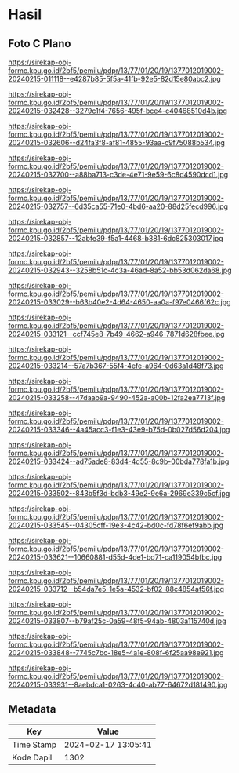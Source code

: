 # Hasil

## Foto C Plano

https://sirekap-obj-formc.kpu.go.id/2bf5/pemilu/pdpr/13/77/01/20/19/1377012019002-20240215-011118--e4287b85-5f5a-41fb-92e5-82d15e80abc2.jpg

https://sirekap-obj-formc.kpu.go.id/2bf5/pemilu/pdpr/13/77/01/20/19/1377012019002-20240215-032428--3279c1f4-7656-495f-bce4-c40468510d4b.jpg

https://sirekap-obj-formc.kpu.go.id/2bf5/pemilu/pdpr/13/77/01/20/19/1377012019002-20240215-032606--d24fa3f8-af81-4855-93aa-c9f75088b534.jpg

https://sirekap-obj-formc.kpu.go.id/2bf5/pemilu/pdpr/13/77/01/20/19/1377012019002-20240215-032700--a88ba713-c3de-4e71-9e59-6c8d4590dcd1.jpg

https://sirekap-obj-formc.kpu.go.id/2bf5/pemilu/pdpr/13/77/01/20/19/1377012019002-20240215-032757--6d35ca55-71e0-4bd6-aa20-88d25fecd996.jpg

https://sirekap-obj-formc.kpu.go.id/2bf5/pemilu/pdpr/13/77/01/20/19/1377012019002-20240215-032857--12abfe39-f5a1-4468-b381-6dc825303017.jpg

https://sirekap-obj-formc.kpu.go.id/2bf5/pemilu/pdpr/13/77/01/20/19/1377012019002-20240215-032943--3258b51c-4c3a-46ad-8a52-bb53d062da68.jpg

https://sirekap-obj-formc.kpu.go.id/2bf5/pemilu/pdpr/13/77/01/20/19/1377012019002-20240215-033029--b63b40e2-4d64-4650-aa0a-f97e0466f62c.jpg

https://sirekap-obj-formc.kpu.go.id/2bf5/pemilu/pdpr/13/77/01/20/19/1377012019002-20240215-033121--ccf745e8-7b49-4662-a946-7871d628fbee.jpg

https://sirekap-obj-formc.kpu.go.id/2bf5/pemilu/pdpr/13/77/01/20/19/1377012019002-20240215-033214--57a7b367-55f4-4efe-a964-0d63a1d48f73.jpg

https://sirekap-obj-formc.kpu.go.id/2bf5/pemilu/pdpr/13/77/01/20/19/1377012019002-20240215-033258--47daab9a-9490-452a-a00b-12fa2ea7713f.jpg

https://sirekap-obj-formc.kpu.go.id/2bf5/pemilu/pdpr/13/77/01/20/19/1377012019002-20240215-033346--4a45acc3-f1e3-43e9-b75d-0b027d56d204.jpg

https://sirekap-obj-formc.kpu.go.id/2bf5/pemilu/pdpr/13/77/01/20/19/1377012019002-20240215-033424--ad75ade8-83d4-4d55-8c9b-00bda778fa1b.jpg

https://sirekap-obj-formc.kpu.go.id/2bf5/pemilu/pdpr/13/77/01/20/19/1377012019002-20240215-033502--843b5f3d-bdb3-49e2-9e6a-2969e339c5cf.jpg

https://sirekap-obj-formc.kpu.go.id/2bf5/pemilu/pdpr/13/77/01/20/19/1377012019002-20240215-033545--04305cff-19e3-4c42-bd0c-fd78f6ef9abb.jpg

https://sirekap-obj-formc.kpu.go.id/2bf5/pemilu/pdpr/13/77/01/20/19/1377012019002-20240215-033621--10660881-d55d-4de1-bd71-ca119054bfbc.jpg

https://sirekap-obj-formc.kpu.go.id/2bf5/pemilu/pdpr/13/77/01/20/19/1377012019002-20240215-033712--b54da7e5-1e5a-4532-bf02-88c4854af56f.jpg

https://sirekap-obj-formc.kpu.go.id/2bf5/pemilu/pdpr/13/77/01/20/19/1377012019002-20240215-033807--b79af25c-0a59-48f5-94ab-4803a115740d.jpg

https://sirekap-obj-formc.kpu.go.id/2bf5/pemilu/pdpr/13/77/01/20/19/1377012019002-20240215-033848--7745c7bc-18e5-4a1e-808f-6f25aa98e921.jpg

https://sirekap-obj-formc.kpu.go.id/2bf5/pemilu/pdpr/13/77/01/20/19/1377012019002-20240215-033931--8aebdca1-0263-4c40-ab77-64672d181490.jpg


## Metadata

| Key        | Value               |
| ---------- | ------------------- |
| Time Stamp | 2024-02-17 13:05:41 |
| Kode Dapil | 1302                |



